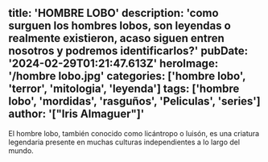 title: 'HOMBRE LOBO'
description: 'como surguen los hombres lobos, son leyendas o realmente existieron, acaso siguen entren nosotros y podremos identificarlos?'
pubDate: '2024-02-29T01:21:47.613Z'
heroImage: '/hombre lobo.jpg'
categories: ['hombre lobo', 'terror', 'mitologia', 'leyenda']
tags: ['hombre lobo', 'mordidas', 'rasguños', 'Peliculas', 'series']
author: '["Iris Almaguer"]'
---

El hombre lobo, también conocido como licántropo o luisón, es una criatura legendaria presente en muchas culturas independientes a lo largo del mundo.